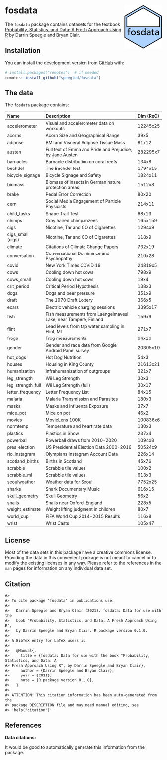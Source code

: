 
<!-- README.md is generated from README.Rmd. Please edit that file -->

# fosdata <a href='https://github.com/speegled/fosdata'><img src='man/figures/fosdata.png' align="right" height="138.5" /></a>

<!-- badges: start -->
<!-- badges: end -->

The `fosdata` package contains datasets for the textbook [Probability,
Statistics, and Data: A Fresh Approach Using
R](https://mathstat.slu.edu/~speegle/_book/) by Darrin Speegle and Bryan
Clair.

## Installation

<!--You can install the released version of fosdata from [CRAN](https://CRAN.R-project.org) with:
``` r
install.packages("fosdata")
```
-->

You can install the development version from
[GitHub](https://github.com/) with:

``` r
# install.packages("remotes")  # if needed
remotes::install_github("speegled/fosdata")
```

## The data

The `fosdata` package contains:

| Name                | Description                                                      | Dim (RxC) |
|:--------------------|:-----------------------------------------------------------------|:----------|
| accelerometer       | Visual and accelerometer data on workouts                        | 12245x25  |
| acorns              | Acorn Size and Geographical Range                                | 39x5      |
| adipose             | BMI and Visceral Adipose Tissue Mass                             | 81x12     |
| austen              | Full text of Emma and Pride and Prejudice, by Jane Austen        | 282295x7  |
| barnacles           | Barnacle distribution on coral reefs                             | 134x8     |
| bechdel             | The Bechdel test                                                 | 1794x15   |
| bicycle\_signage    | Bicycle Signage and Safety                                       | 1824x11   |
| biomass             | Biomass of insects in German nature protection areas             | 1512x8    |
| brake               | Pedal Error Correction                                           | 80x20     |
| cern                | Social Media Engagement of Particle Physicists                   | 214x11    |
| child\_tasks        | Shape Trail Test                                                 | 68x13     |
| chimps              | Gray haired chimpanzees                                          | 165x159   |
| cigs                | Nicotine, Tar and CO of Cigarettes                               | 1294x9    |
| cigs\_small (cigs)  | Nicotine, Tar and CO of Cigarettes                               | 118x9     |
| climate             | Citations of Climate Change Papers                               | 732x19    |
| conversation        | Conversational Dominance and Psychopathy                         | 210x28    |
| covid               | New York Times COVID 19                                          | 24819x5   |
| cows                | Cooling down hot cows                                            | 798x9     |
| cows\_small         | Cooling down hot cows                                            | 19x4      |
| crit\_period        | Critical Period Hypothesis                                       | 138x3     |
| dogs                | Dogs and peer pressure                                           | 351x9     |
| draft               | The 1970 Draft Lottery                                           | 366x5     |
| ecars               | Electric vehicle charging sessions                               | 3395x17   |
| fish                | Fish measurements from Laengelmavesi Lake, near Tampere, Finland | 159x9     |
| flint               | Lead levels from tap water sampling in Flint, MI                 | 271x7     |
| frogs               | Frog measurements                                                | 64x16     |
| gender              | Gender and race data from Google Android Panel survey            | 20305x10  |
| hot\_dogs           | Hot Dog Nutrition                                                | 54x3      |
| houses              | Housing in King County                                           | 21613x21  |
| humanization        | Infrahumanization of outgroups                                   | 321x7     |
| leg\_strength       | Wii Leg Strength                                                 | 30x3      |
| leg\_strength\_full | Wii Leg Strength (full)                                          | 30x17     |
| letter\_frequency   | Letter Frequency List                                            | 84x15     |
| malaria             | Malaria Transmission and Parasites                               | 180x3     |
| masks               | Masks and Influenza Exposure                                     | 37x7      |
| mice\_pot           | Mice on pot                                                      | 46x2      |
| movies              | MovieLens 100K                                                   | 100836x6  |
| normtemp            | Temperature and heart rate data                                  | 130x3     |
| plastics            | Plastics in Snow                                                 | 237x4     |
| powerball           | Powerball draws from 2010-2020                                   | 1094x8    |
| pres\_election      | US Presidential Election Data 2000-2016                          | 50524x9   |
| rio\_instagram      | Olympians Instagram Account Data                                 | 226x14    |
| scotland\_births    | Births in Scotland                                               | 45x76     |
| scrabble            | Scrabble tile values                                             | 100x2     |
| scrabble\_ml        | Scrabble tile values                                             | 613x3     |
| seoulweather        | Weather data for Seoul                                           | 7752x25   |
| sharks              | Shark Documentary Music                                          | 616x15    |
| skull\_geometry     | Skull Geometry                                                   | 56x2      |
| snails              | Snails near Oxford, England                                      | 228x5     |
| weight\_estimate    | Weight lifting judgment in children                              | 80x7      |
| world\_cup          | FIFA World Cup 2014-2015 Results                                 | 116x8     |
| wrist               | Wrist Casts                                                      | 105x47    |

## License

Most of the data sets in this package have a creative commons license.
Providing the data in this convenient package is not meant to cancel or
to modify the existing licenses in any way. Please refer to the
references in the `man` pages for information on any individual data
set.

## Citation

    #> 
    #> To cite package 'fosdata' in publications use:
    #> 
    #>   Darrin Speegle and Bryan Clair (2021). fosdata: Data for use with the
    #>   book "Probability, Statistics, and Data: A Fresh Approach Using R",
    #>   by Darrin Speegle and Bryan Clair. R package version 0.1.0.
    #> 
    #> A BibTeX entry for LaTeX users is
    #> 
    #>   @Manual{,
    #>     title = {fosdata: Data for use with the book "Probability, Statistics, and Data: A
    #> Fresh Approach Using R", by Darrin Speegle and Bryan Clair},
    #>     author = {Darrin Speegle and Bryan Clair},
    #>     year = {2021},
    #>     note = {R package version 0.1.0},
    #>   }
    #> 
    #> ATTENTION: This citation information has been auto-generated from the
    #> package DESCRIPTION file and may need manual editing, see
    #> 'help("citation")'.

## References

**Data citations:**

It would be good to automatically generate this information from the
package.

<!---
This code gets close:
thefile <- help(chimps,package="fosdata")
parsedfile <- tools::parse_Rd(thefile$path)
Rd2latex(parsedfile)

Maybe I can adapt Rd2list on this page:
https://stackoverflow.com/questions/8918753/r-help-page-as-object

-->
